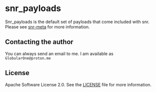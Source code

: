 # snr_payloads

Snr_payloads is the default set of payloads that come included with snr. Please see [snr-meta](https://github.com/GlobularOne/snr-meta) for more information.

## Contacting the author

You can always send an email to me. I am available as `GlobularOne@proton.me`

## License

Apache Software License 2.0. See the [LICENSE](https://github.com/GlobularOne/snr_payloads/blob/main/LICENSE) file for more information.

